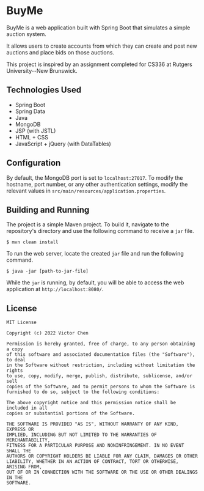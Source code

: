 # BuyMe

BuyMe is a web application built with Spring Boot that simulates a simple auction system.

It allows users to create accounts from which they can create and post new auctions and place bids on those auctions.

This project is inspired by an assignment completed for CS336 at Rutgers University--New Brunswick.

## Technologies Used

* Spring Boot
* Spring Data
* Java
* MongoDB
* JSP (with JSTL)
* HTML + CSS
* JavaScript + jQuery (with DataTables)

## Configuration

By default, the MongoDB port is set to `localhost:27017`. To modify the hostname, port number, or any other authentication settings, modify the relevant values in `src/main/resources/application.properties`.

## Building and Running

The project is a simple Maven project. To build it, navigate to the repository's directory and use the following command to receive a `jar` file.

    $ mvn clean install

To run the web server, locate the created `jar` file and run the following command.

    $ java -jar [path-to-jar-file]

While the `jar` is running, by default, you will be able to access the web application at `http://localhost:8080/`.

## License

    MIT License

    Copyright (c) 2022 Victor Chen

    Permission is hereby granted, free of charge, to any person obtaining a copy
    of this software and associated documentation files (the "Software"), to deal
    in the Software without restriction, including without limitation the rights
    to use, copy, modify, merge, publish, distribute, sublicense, and/or sell
    copies of the Software, and to permit persons to whom the Software is
    furnished to do so, subject to the following conditions:

    The above copyright notice and this permission notice shall be included in all
    copies or substantial portions of the Software.

    THE SOFTWARE IS PROVIDED "AS IS", WITHOUT WARRANTY OF ANY KIND, EXPRESS OR
    IMPLIED, INCLUDING BUT NOT LIMITED TO THE WARRANTIES OF MERCHANTABILITY,
    FITNESS FOR A PARTICULAR PURPOSE AND NONINFRINGEMENT. IN NO EVENT SHALL THE
    AUTHORS OR COPYRIGHT HOLDERS BE LIABLE FOR ANY CLAIM, DAMAGES OR OTHER
    LIABILITY, WHETHER IN AN ACTION OF CONTRACT, TORT OR OTHERWISE, ARISING FROM,
    OUT OF OR IN CONNECTION WITH THE SOFTWARE OR THE USE OR OTHER DEALINGS IN THE
    SOFTWARE.
